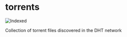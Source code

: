 torrents 
========
![Indexed](https://img.shields.io/badge/indexed-66724-blue)

Collection of torrent files discovered in the DHT network
